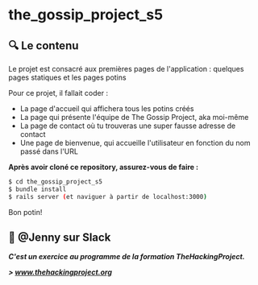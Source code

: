 # the_gossip_project_s5

## :mag: Le contenu

Le projet est consacré aux premières pages de l'application : quelques pages statiques et les pages potins

Pour ce projet, il fallait coder :

* La page d'accueil qui affichera tous les potins créés
* La page qui présente l'équipe de The Gossip Project, aka moi-même
* La page de contact où tu trouveras une super fausse adresse de contact
* Une page de bienvenue, qui accueille l'utilisateur en fonction du nom passé dans l'URL


**Après avoir cloné ce repository, assurez-vous de faire :**
```sh
$ cd the_gossip_project_s5
$ bundle install
$ rails server (et naviguer à partir de localhost:3000)
```
Bon potin!

## :european_post_office: @Jenny sur Slack

***C'est un exercice au programme de la formation TheHackingProject.***

***> www.thehackingproject.org***
